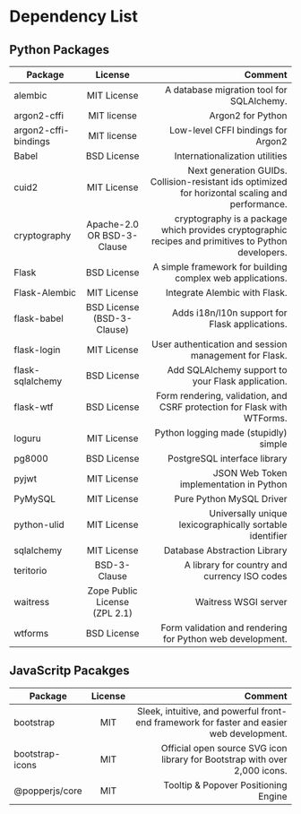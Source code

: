 # Dependency List

## Python Packages

| Package              |            License            |                                                                                             Comment |
| -------------------- | :---------------------------: | --------------------------------------------------------------------------------------------------: |
| alembic              |          MIT License          |                                                           A database migration tool for SQLAlchemy. |
| argon2-cffi          |          MIT license          |                                                                                   Argon2 for Python |
| argon2-cffi-bindings |          MIT license          |                                                                  Low-level CFFI bindings for Argon2 |
| Babel                |          BSD License          |                                                                      Internationalization utilities |
| cuid2                |          MIT License          |    Next generation GUIDs. Collision-resistant ids optimized for horizontal scaling and performance. |
| cryptography         |  Apache-2.0 OR BSD-3-Clause   | cryptography is a package which provides cryptographic recipes and primitives to Python developers. |
| Flask                |          BSD License          |                                           A simple framework for building complex web applications. |
| Flask-Alembic        |          MIT License          |                                                                       Integrate Alembic with Flask. |
| flask-babel          |  BSD License (BSD-3-Clause)   |                                                      Adds i18n/l10n support for Flask applications. |
| flask-login          |          MIT License          |                                               User authentication and session management for Flask. |
| flask-sqlalchemy     |          BSD License          |                                                   Add SQLAlchemy support to your Flask application. |
| flask-wtf            |          BSD License          |                             Form rendering, validation, and CSRF protection for Flask with WTForms. |
| loguru               |          MIT License          |                                                               Python logging made (stupidly) simple |
| pg8000               |          BSD License          |                                                                        PostgreSQL interface library |
| pyjwt                |          MIT License          |                                                             JSON Web Token implementation in Python |
| PyMySQL              |          MIT License          |                                                                            Pure Python MySQL Driver |
| python-ulid          |          MIT License          |                                            Universally unique lexicographically sortable identifier |
| sqlalchemy           |          MIT License          |                                                                        Database Abstraction Library |
| teritorio            |         BSD-3-Clause          |                                                        A library for country and currency ISO codes |
| waitress             | Zope Public License (ZPL 2.1) |                                                                                Waitress WSGI server |
| wtforms              |          BSD License          |                                           Form validation and rendering for Python web development. |

## JavaScritp Pacakges

| Package         | License |                                                                                   Comment |
| --------------- | :-----: | ----------------------------------------------------------------------------------------: |
| bootstrap       |   MIT   | Sleek, intuitive, and powerful front-end framework for faster and easier web development. |
| bootstrap-icons |   MIT   |                Official open source SVG icon library for Bootstrap with over 2,000 icons. |
| @popperjs/core  |   MIT   |                                                      Tooltip & Popover Positioning Engine |
